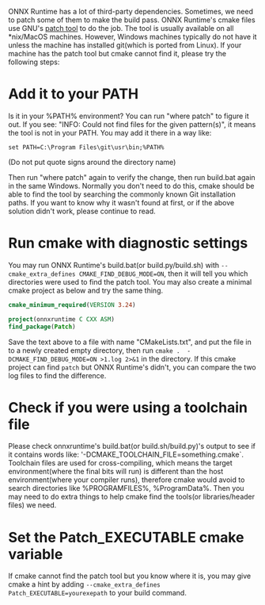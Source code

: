 ONNX Runtime has a lot of third-party dependencies. Sometimes, we need to patch some of them to make the build pass. 
ONNX Runtime's cmake files use GNU's [patch tool](https://savannah.gnu.org/projects/patch/) to do the job. The tool 
is usually available on all \*nix/MacOS machines. However, Windows machines typically do not have it unless the machine has installed git(which is ported from Linux). If your machine has the patch tool but cmake cannot find it, please try the following steps:

# Add it to your PATH

Is it in your %PATH% environment? You can run "where patch" to figure it out. If you see: "INFO: Could not find files for the given pattern(s)", 
it means the tool is not in your PATH. You may add it there in a way like:


```batch
set PATH=C:\Program Files\git\usr\bin;%PATH%
```
(Do not put quote signs around the directory name)

Then run "where patch" again to verify the change, then run build.bat again in the same Windows.  Normally you don't need to do this, cmake should be able to
find the tool by searching the commonly known Git installation paths. If you want to know why it wasn't found at first, or if the above solution didn't work, please continue to read.

# Run cmake with diagnostic settings

You may run ONNX Runtime's build.bat(or build.py/build.sh) with `--cmake_extra_defines CMAKE_FIND_DEBUG_MODE=ON`, then it will tell you which directories were used
to find the patch tool. You may also create a minimal cmake project as below and try the same thing.

```cmake
cmake_minimum_required(VERSION 3.24)

project(onnxruntime C CXX ASM)
find_package(Patch)
```

Save the text above to a file with name "CMakeLists.txt", and put the file in to a newly created empty directory, then run `cmake .  -DCMAKE_FIND_DEBUG_MODE=ON >1.log 2>&1` in the directory.
If this cmake project can find `patch` but ONNX Runtime's didn't, you can compare the two log files to find the difference. 

# Check if you were using a toolchain file

Please check onnxruntime's build.bat(or build.sh/build.py)'s output to see if it contains words like:  '-DCMAKE_TOOLCHAIN_FILE=something.cmake`. Toolchain files are used for cross-compiling,
which means the target environment(where the final bits will run) is different than the host environment(where your compiler runs), therefore cmake would avoid to search 
directories like %PROGRAMFILES%, %ProgramData%. Then you may need to do extra things to help cmake find the tools(or libraries/header files) we need.

# Set the Patch_EXECUTABLE cmake variable

If cmake cannot find the patch tool but you know where it is, you may give cmake a hint by adding `--cmake_extra_defines Patch_EXECUTABLE=yourexepath` to your build command.
